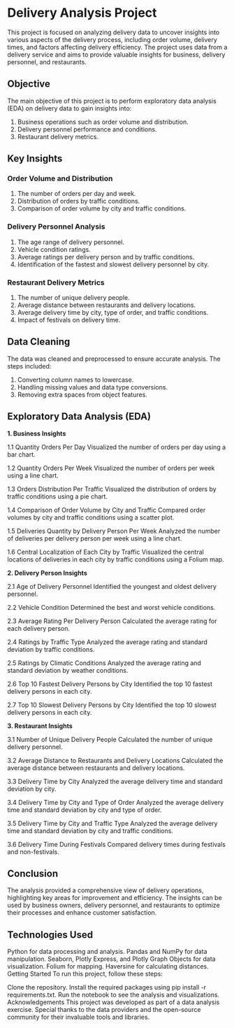 # Delivery Analysis Project
This project is focused on analyzing delivery data to uncover insights into various aspects of the delivery process, including order volume, delivery times, and factors affecting delivery efficiency. The project uses data from a delivery service and aims to provide valuable insights for business, delivery personnel, and restaurants.

## Objective
The main objective of this project is to perform exploratory data analysis (EDA) on delivery data to gain insights into:

1. Business operations such as order volume and distribution.
2. Delivery personnel performance and conditions.
3. Restaurant delivery metrics.

## Key Insights
### Order Volume and Distribution

1. The number of orders per day and week.
2. Distribution of orders by traffic conditions.
3. Comparison of order volume by city and traffic conditions.
   
### Delivery Personnel Analysis

1. The age range of delivery personnel.
2. Vehicle condition ratings.
3. Average ratings per delivery person and by traffic conditions.
4. Identification of the fastest and slowest delivery personnel by city.

### Restaurant Delivery Metrics

1. The number of unique delivery people.
2. Average distance between restaurants and delivery locations.
3. Average delivery time by city, type of order, and traffic conditions.
4. Impact of festivals on delivery time.

## Data Cleaning
The data was cleaned and preprocessed to ensure accurate analysis. The steps included:

1. Converting column names to lowercase.
2. Handling missing values and data type conversions.
3. Removing extra spaces from object features.
   
## Exploratory Data Analysis (EDA)
**1. Business Insights**

1.1 Quantity Orders Per Day
Visualized the number of orders per day using a bar chart.

1.2 Quantity Orders Per Week
Visualized the number of orders per week using a line chart.

1.3 Orders Distribution Per Traffic
Visualized the distribution of orders by traffic conditions using a pie chart.

1.4 Comparison of Order Volume by City and Traffic
Compared order volumes by city and traffic conditions using a scatter plot.

1.5 Deliveries Quantity by Delivery Person Per Week
Analyzed the number of deliveries per delivery person per week using a line chart.

1.6 Central Localization of Each City by Traffic
Visualized the central locations of deliveries in each city by traffic conditions using a Folium map.

**2. Delivery Person Insights**

2.1 Age of Delivery Personnel
Identified the youngest and oldest delivery personnel.

2.2 Vehicle Condition
Determined the best and worst vehicle conditions.

2.3 Average Rating Per Delivery Person
Calculated the average rating for each delivery person.

2.4 Ratings by Traffic Type
Analyzed the average rating and standard deviation by traffic conditions.

2.5 Ratings by Climatic Conditions
Analyzed the average rating and standard deviation by weather conditions.

2.6 Top 10 Fastest Delivery Persons by City
Identified the top 10 fastest delivery persons in each city.

2.7 Top 10 Slowest Delivery Persons by City
Identified the top 10 slowest delivery persons in each city.

**3. Restaurant Insights**

3.1 Number of Unique Delivery People
Calculated the number of unique delivery personnel.

3.2 Average Distance to Restaurants and Delivery Locations
Calculated the average distance between restaurants and delivery locations.

3.3 Delivery Time by City
Analyzed the average delivery time and standard deviation by city.

3.4 Delivery Time by City and Type of Order
Analyzed the average delivery time and standard deviation by city and type of order.

3.5 Delivery Time by City and Traffic Type
Analyzed the average delivery time and standard deviation by city and traffic conditions.

3.6 Delivery Time During Festivals
Compared delivery times during festivals and non-festivals.

## Conclusion
The analysis provided a comprehensive view of delivery operations, highlighting key areas for improvement and efficiency. The insights can be used by business owners, delivery personnel, and restaurants to optimize their processes and enhance customer satisfaction.

## Technologies Used
Python for data processing and analysis.
Pandas and NumPy for data manipulation.
Seaborn, Plotly Express, and Plotly Graph Objects for data visualization.
Folium for mapping.
Haversine for calculating distances.
Getting Started
To run this project, follow these steps:

Clone the repository.
Install the required packages using pip install -r requirements.txt.
Run the notebook to see the analysis and visualizations.
Acknowledgements
This project was developed as part of a data analysis exercise. Special thanks to the data providers and the open-source community for their invaluable tools and libraries.
